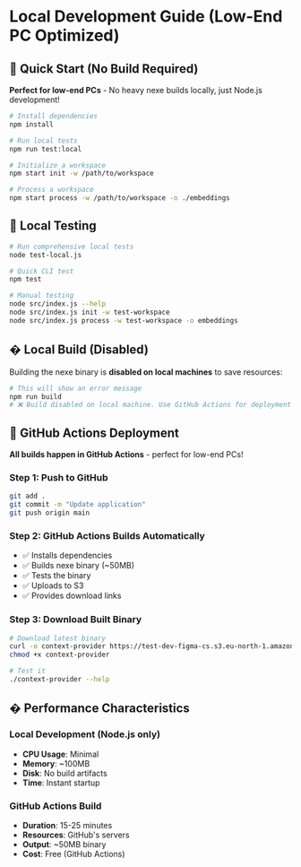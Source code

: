 # Local Development Guide (Low-End PC Optimized)

## 🚀 Quick Start (No Build Required)

**Perfect for low-end PCs** - No heavy nexe builds locally, just Node.js development!

```bash
# Install dependencies
npm install

# Run local tests
npm run test:local

# Initialize a workspace
npm start init -w /path/to/workspace

# Process a workspace
npm start process -w /path/to/workspace -o ./embeddings
```

## 🧪 Local Testing

```bash
# Run comprehensive local tests
node test-local.js

# Quick CLI test
npm test

# Manual testing
node src/index.js --help
node src/index.js init -w test-workspace
node src/index.js process -w test-workspace -o embeddings
```

## � Local Build (Disabled)

Building the nexe binary is **disabled on local machines** to save resources:

```bash
# This will show an error message
npm run build
# ❌ Build disabled on local machine. Use GitHub Actions for deployment.
```

## 🚀 GitHub Actions Deployment

**All builds happen in GitHub Actions** - perfect for low-end PCs!

### Step 1: Push to GitHub
```bash
git add .
git commit -m "Update application"
git push origin main
```

### Step 2: GitHub Actions Builds Automatically
- ✅ Installs dependencies
- ✅ Builds nexe binary (~50MB)
- ✅ Tests the binary
- ✅ Uploads to S3
- ✅ Provides download links

### Step 3: Download Built Binary
```bash
# Download latest binary
curl -o context-provider https://test-dev-figma-cs.s3.eu-north-1.amazonaws.com/binaries/context-provider-latest
chmod +x context-provider

# Test it
./context-provider --help
```

## � Performance Characteristics

### Local Development (Node.js only)
- **CPU Usage**: Minimal
- **Memory**: ~100MB
- **Disk**: No build artifacts
- **Time**: Instant startup

### GitHub Actions Build
- **Duration**: 15-25 minutes
- **Resources**: GitHub's servers
- **Output**: ~50MB binary
- **Cost**: Free (GitHub Actions)
